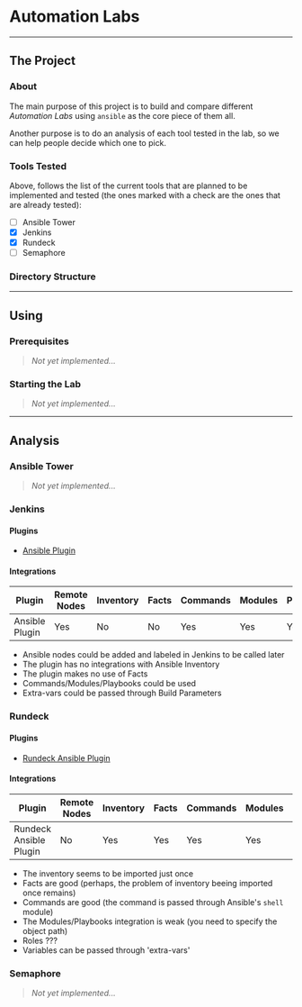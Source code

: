 # Automation Labs
________________________________________________________________________________

## The Project

### About

The main purpose of this project is to build and compare different *Automation
Labs* using `ansible` as the core piece of them all.

Another purpose is to do an analysis of each tool tested in the lab, so we can
help people decide which one to pick.

### Tools Tested

Above, follows the list of the current tools that are planned to be implemented
and tested (the ones marked with a check are the ones that are already tested):

- [ ] Ansible Tower
- [x] Jenkins
- [x] Rundeck
- [ ] Semaphore

### Directory Structure


________________________________________________________________________________

## Using

### Prerequisites

> _Not yet implemented..._

### Starting the Lab

> _Not yet implemented..._
________________________________________________________________________________

## Analysis

### Ansible Tower

> _Not yet implemented..._

### Jenkins

#### Plugins

- [Ansible Plugin](https://wiki.jenkins.io/display/JENKINS/Ansible+Plugin)

#### Integrations

Plugin         | Remote Nodes | Inventory | Facts | Commands | Modules | Playbooks | Variables |
-------------- | ------------ | --------- | ----- | -------- | ------- | --------- | --------- |
Ansible Plugin | Yes          | No        | No    | Yes      | Yes     | Yes       | Yes       |

- Ansible nodes could be added and labeled in Jenkins to be called later
- The plugin has no integrations with Ansible Inventory
- The plugin makes no use of Facts
- Commands/Modules/Playbooks could be used
- Extra-vars could be passed through Build Parameters

### Rundeck

#### Plugins

- [Rundeck Ansible Plugin](https://github.com/Batix/rundeck-ansible-plugin)

#### Integrations

Plugin                 | Remote Nodes | Inventory | Facts | Commands | Modules | Playbooks | Variables |
---------------------- | ------------ | --------- | ----- | -------- | ------- | --------- | --------- |
Rundeck Ansible Plugin | No           | Yes       | Yes   | Yes      | Yes     | Yes       | Yes       |

- The inventory seems to be imported just once
- Facts are good (perhaps, the problem of inventory beeing imported once remains)
- Commands are good (the command is passed through Ansible's `shell` module)
- The Modules/Playbooks integration is weak (you need to specify the object path)
- Roles ???
- Variables can be passed through 'extra-vars'

### Semaphore

> _Not yet implemented..._

















